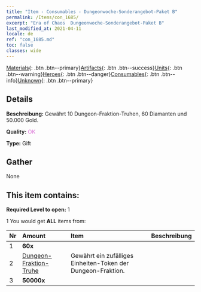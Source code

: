 ```yaml
---
title: "Item - Consumables - Dungeonwoche-Sonderangebot-Paket B"
permalink: /Items/con_1685/
excerpt: "Era of Chaos  Dungeonwoche-Sonderangebot-Paket B"
last_modified_at: 2021-04-11
locale: de
ref: "con_1685.md"
toc: false
classes: wide
---
```

 [Materials](/de/Items/){: .btn .btn--primary}[Artifacts](/de/Items/Artifacts/){: .btn .btn--success}[Units](/de/Items/Units/){: .btn .btn--warning}[Heroes](/de/Items/Heroes/){: .btn .btn--danger}[Consumables](/de/Items/Consumables/){: .btn .btn--info}[Unknown](/de/Items/Unknown/){: .btn .btn--primary}

## Details
 **Beschreibung:** Gewährt 10 Dungeon-Fraktion-Truhen, 60 Diamanten und 50.000 Gold.

 **Quality:** <span style="color: #DA70D6">OK</span>

 **Type:** Gift

## Gather

  None

## This item contains:

 **Required Level to open:** 1

 1 You would get **ALL** items  from:

  | Nr | Amount |     Item    | Beschreibung |
  |:---|:-------|:------------|:-----------:|
  | 1 |  **60x** | <i class="fas fa-gem"/> |  | 
  | 2 | [Dungeon-Fraktion-Truhe](/de/Items/con_1276/) | Gewährt ein zufälliges Einheiten-Token der Dungeon-Fraktion. | 
  | 3 |  **50000x** | <i class="fas fa-coins"/> |  | 
